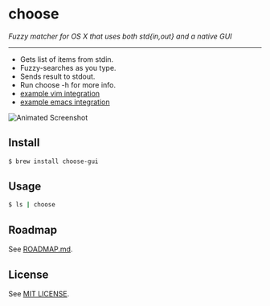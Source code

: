 # choose

*Fuzzy matcher for OS X that uses both std{in,out} and a native GUI*

---

- Gets list of items from stdin.
- Fuzzy-searches as you type.
- Sends result to stdout.
- Run choose -h for more info.
- [example vim integration](./choose.vim)
- [example emacs integration](./choose.el)

![Animated Screenshot](/../Assets/screenshots/anim.gif?raw=true "Animated Screenshot")

## Install

```bash
$ brew install choose-gui
```

## Usage

```bash
$ ls | choose
```

## Roadmap

See [ROADMAP.md](./ROADMAP.md).

## License

See [MIT LICENSE](./LICENSE).
